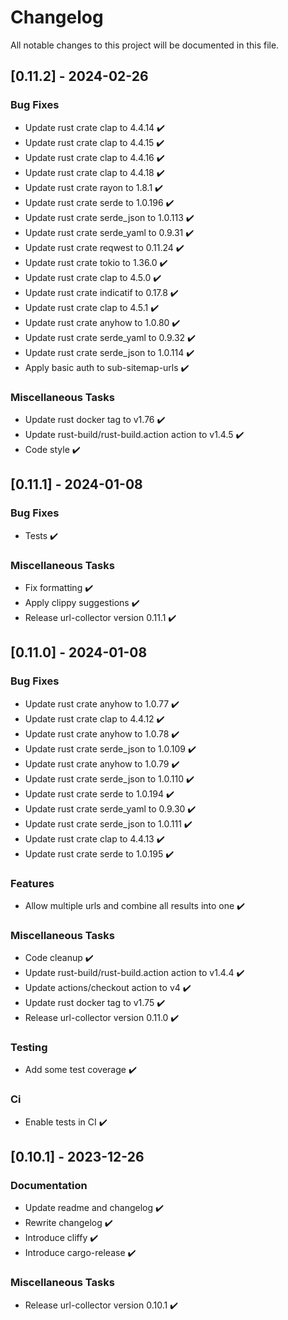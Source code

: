 # Changelog

All notable changes to this project will be documented in this file.

## [0.11.2] - 2024-02-26

### Bug Fixes

- Update rust crate clap to 4.4.14 ✔️
- Update rust crate clap to 4.4.15 ✔️
- Update rust crate clap to 4.4.16 ✔️
- Update rust crate clap to 4.4.18 ✔️
- Update rust crate rayon to 1.8.1 ✔️
- Update rust crate serde to 1.0.196 ✔️
- Update rust crate serde_json to 1.0.113 ✔️
- Update rust crate serde_yaml to 0.9.31 ✔️
- Update rust crate reqwest to 0.11.24 ✔️
- Update rust crate tokio to 1.36.0 ✔️
- Update rust crate clap to 4.5.0 ✔️
- Update rust crate indicatif to 0.17.8 ✔️
- Update rust crate clap to 4.5.1 ✔️
- Update rust crate anyhow to 1.0.80 ✔️
- Update rust crate serde_yaml to 0.9.32 ✔️
- Update rust crate serde_json to 1.0.114 ✔️
- Apply basic auth to sub-sitemap-urls ✔️

### Miscellaneous Tasks

- Update rust docker tag to v1.76 ✔️
- Update rust-build/rust-build.action action to v1.4.5 ✔️
- Code style ✔️

## [0.11.1] - 2024-01-08

### Bug Fixes

- Tests ✔️

### Miscellaneous Tasks

- Fix formatting ✔️
- Apply clippy suggestions ✔️
- Release url-collector version 0.11.1 ✔️

## [0.11.0] - 2024-01-08

### Bug Fixes

- Update rust crate anyhow to 1.0.77 ✔️
- Update rust crate clap to 4.4.12 ✔️
- Update rust crate anyhow to 1.0.78 ✔️
- Update rust crate serde_json to 1.0.109 ✔️
- Update rust crate anyhow to 1.0.79 ✔️
- Update rust crate serde_json to 1.0.110 ✔️
- Update rust crate serde to 1.0.194 ✔️
- Update rust crate serde_yaml to 0.9.30 ✔️
- Update rust crate serde_json to 1.0.111 ✔️
- Update rust crate clap to 4.4.13 ✔️
- Update rust crate serde to 1.0.195 ✔️

### Features

- Allow multiple urls and combine all results into one ✔️

### Miscellaneous Tasks

- Code cleanup ✔️
- Update rust-build/rust-build.action action to v1.4.4 ✔️
- Update actions/checkout action to v4 ✔️
- Update rust docker tag to v1.75 ✔️
- Release url-collector version 0.11.0 ✔️

### Testing

- Add some test coverage ✔️

### Ci

- Enable tests in CI ✔️

## [0.10.1] - 2023-12-26

### Documentation

- Update readme and changelog ✔️
- Rewrite changelog ✔️
- Introduce cliffy ✔️
- Introduce cargo-release ✔️

### Miscellaneous Tasks

- Release url-collector version 0.10.1 ✔️

<!-- generated by git-cliff -->
